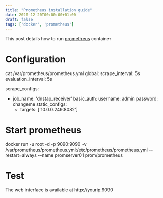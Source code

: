 ```yaml
---
title: "Prometheus installation guide"
date: 2020-12-20T00:00:00+01:00
draft: false
tags: ['docker', 'prometheus']
---
```


This post details how to run [prometheus](https://prometheus.io/) container

# Configuration

cat /var/prometheus/prometheus.yml 
global:
  scrape_interval: 5s
  evaluation_interval: 5s

scrape_configs:
  - job_name: 'dnstap_receiver'
    basic_auth:
      username: admin
      password: changeme
    static_configs:
      - targets: ['10.0.0.249:8082']

# Start prometheus

docker run -u root -d -p 9090:9090 -v /var/prometheus/prometheus.yml:/etc/prometheus/prometheus.yml --restart=always --name promserver01 prom/prometheus

# Test

The web interface is available at http://yourip:9090
